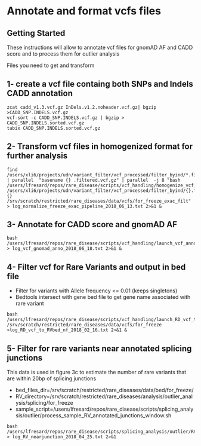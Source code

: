 # Annotate and format vcfs files

## Getting Started

These instructions will allow to annotate vcf files for gnomAD AF and CADD score and to process them for outlier analysis

Files you need to get and transform

## 1- create a vcf file containg both SNPs and Indels CADD annotation

```
zcat cadd_v1.3.vcf.gz InDels.v1.2.noheader.vcf.gz| bgzip >CADD_SNP.INDELS.vcf.gz
vcf-sort -c CADD_SNP.INDELS.vcf.gz | bgzip > CADD_SNP.INDELS.sorted.vcf.gz
tabix CADD_SNP.INDELS.sorted.vcf.gz
```

## 2- Transform vcf files in homogenized format for further analysis
```
find /users/xli6/projects/udn/variant_filter/vcf_processed/filter_byind/*.filtered.vcf.gz  | parallel  "basename {} .filtered.vcf.gz" | parallel  -j 8 "bash /users/lfresard/repos/rare_disease/scripts/vcf_handling/homogenize_vcf_single_sample.sh /users/xli6/projects/udn/variant_filter/vcf_processed/filter_byind/{}.filtered.vcf.gz {} /srv/scratch/restricted/rare_diseases/data/vcfs/for_freeze_exac_filt" > log_normalize_freeze_exac_pipeline_2018_06_13.txt 2>&1 &
```

## 3- Annotate for CADD score and gnomAD AF
```
bash /users/lfresard/repos/rare_disease/scripts/vcf_handling/launch_vcf_anno_chr.sh > log_vcf_gnomad_anno_2018_06_18.txt 2>&1 &
```

## 4- Filter vcf for Rare Variants and output in bed file
* Filter for variants with Allele frequency <= 0.01 (keeps singletons)
* Bedtools intersect with gene bed file to get gene name associated with rare variant

```
bash /users/lfresard/repos/rare_disease/scripts/vcf_handling/launch_RD_vcf_to_RVbed.sh /srv/scratch/restricted/rare_diseases/data/vcfs/for_freeze >log_RD_vcf_to_RVbed_nf_2018_02_16.txt 2>&1 &
```
## 5- Filter for rare variants near annotated splicing junctions
This data is used in figure 3c to estimate the number of rare variants that are within 20bp of splicing junctions

* bed_files_dir=/srv/scratch/restricted/rare_diseases/data/bed/for_freeze/
* RV_directory=/srv/scratch/restricted/rare_diseases/analysis/outlier_analysis/splicing/for_freeze
* sample_script=/users/lfresard/repos/rare_disease/scripts/splicing_analysis/outlier/process_sample_RV_annotated_junctions_window.sh

```
bash /users/lfresard/repos/rare_disease/scripts/splicing_analysis/outlier/RV_near_junction_window.sh > log_RV_nearjunction_2018_04_25.txt 2>&1
```
